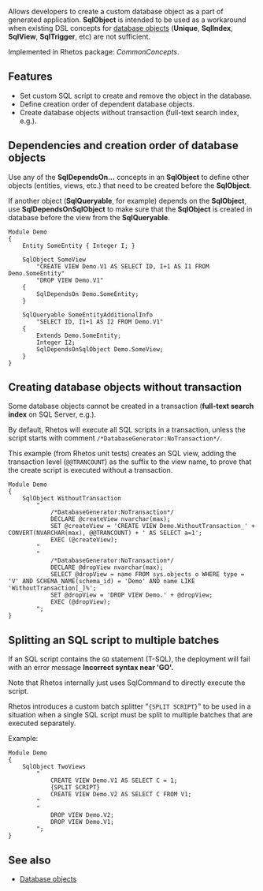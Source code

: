 Allows developers to create a custom database object as a part of generated application.
**SqlObject** is intended to be used as a workaround when existing DSL concepts for [database objects](https://github.com/Rhetos/Rhetos/wiki/Database-objects) (**Unique**, **SqlIndex**, **SqlView**, **SqlTrigger**, etc) are not sufficient.

Implemented in Rhetos package: *CommonConcepts*.

## Features

* Set custom SQL script to create and remove the object in the database.
* Define creation order of dependent database objects.
* Create database objects without transaction (full-text search index, e.g.).

## Dependencies and creation order of database objects

Use any of the **SqlDependsOn...** concepts in an **SqlObject** to define other objects (entities, views, etc.) that need to be created before the **SqlObject**.

If another object (**SqlQueryable**, for example) depends on the **SqlObject**, use **SqlDependsOnSqlObject** to make sure that the **SqlObject** is created in database before the view from the **SqlQueryable**.

    Module Demo
    {
        Entity SomeEntity { Integer I; }

        SqlObject SomeView
            "CREATE VIEW Demo.V1 AS SELECT ID, I+1 AS I1 FROM Demo.SomeEntity"
            "DROP VIEW Demo.V1"
        {
            SqlDependsOn Demo.SomeEntity;
        }

        SqlQueryable SomeEntityAdditionalInfo
            "SELECT ID, I1+1 AS I2 FROM Demo.V1"
        {
            Extends Demo.SomeEntity;
            Integer I2;
            SqlDependsOnSqlObject Demo.SomeView;
        }
    }

## Creating database objects without transaction

Some database objects cannot be created in a transaction (**full-text search index** on SQL Server, e.g.).

By default, Rhetos will execute all SQL scripts in a transaction, unless the script starts with comment `/*DatabaseGenerator:NoTransaction*/`.

This example (from Rhetos unit tests) creates an SQL view, adding the transaction level (`@@TRANCOUNT`) as the suffix to the view name, to prove that the create script is executed without a transaction.

    Module Demo
    {
        SqlObject WithoutTransaction
            "
                /*DatabaseGenerator:NoTransaction*/
                DECLARE @createView nvarchar(max);
                SET @createView = 'CREATE VIEW Demo.WithoutTransaction_' + CONVERT(NVARCHAR(max), @@TRANCOUNT) + ' AS SELECT a=1';
                EXEC (@createView);
            "
            "
                /*DatabaseGenerator:NoTransaction*/
                DECLARE @dropView nvarchar(max);
                SELECT @dropView = name FROM sys.objects o WHERE type = 'V' AND SCHEMA_NAME(schema_id) = 'Demo' AND name LIKE 'WithoutTransaction[_]%';
                SET @dropView = 'DROP VIEW Demo.' + @dropView;
                EXEC (@dropView);
            ";
    }

## Splitting an SQL script to multiple batches

If an SQL script contains the `GO` statement (T-SQL), the deployment will fail with an error message **Incorrect syntax near 'GO'.**

Note that Rhetos internally just uses SqlCommand to directly execute the script.

Rhetos introduces a custom batch splitter "`{SPLIT SCRIPT}`" to be used in a situation
when a single SQL script must be split to multiple batches that are executed separately.

Example:

    Module Demo
    {
        SqlObject TwoViews
            "
                CREATE VIEW Demo.V1 AS SELECT C = 1;
                {SPLIT SCRIPT}
                CREATE VIEW Demo.V2 AS SELECT C FROM V1;
            "
            "
                DROP VIEW Demo.V2;
                DROP VIEW Demo.V1;
            ";
    }

## See also

* [Database objects](https://github.com/Rhetos/Rhetos/wiki/Database-objects)
